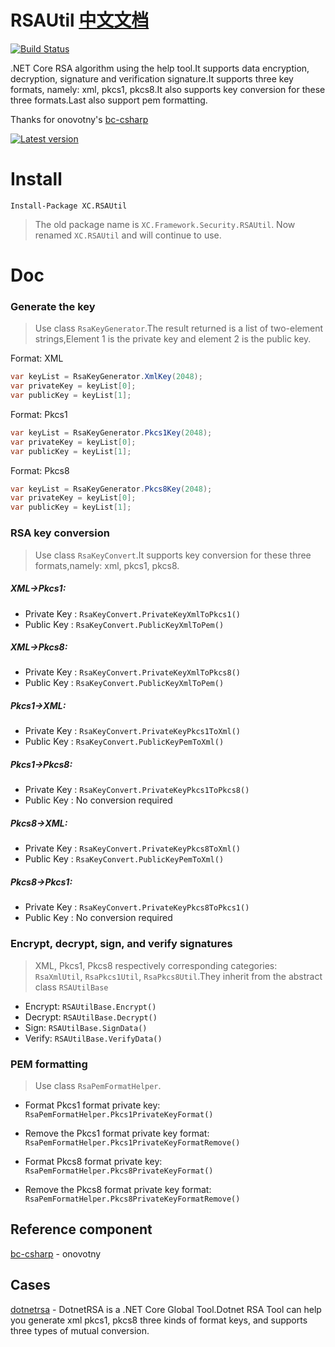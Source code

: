 # RSAUtil  [中文文档](https://github.com/stulzq/RSAUtil/blob/master/README_Chinese.md "中文文档")

[![Build Status](https://ci2.xcmaster.com/job/RSAUtil/job/master/badge/icon)](https://ci2.xcmaster.com/job/RSAUtil/job/master/)

.NET Core RSA algorithm using the help tool.It supports data encryption, decryption, signature and verification signature.It supports three key formats, namely: xml, pkcs1, pkcs8.It also supports key conversion for these three formats.Last also support pem formatting.

Thanks for onovotny's [bc-csharp](https://github.com/onovotny/bc-csharp "bc-csharp")

[![Latest version](https://img.shields.io/nuget/v/XC.RSAUtil.svg?style=flat-square)](https://www.nuget.org/packages/XC.RSAUtil/)

# Install

````shell
Install-Package XC.RSAUtil
````

> The old package name is `XC.Framework.Security.RSAUtil`. Now renamed `XC.RSAUtil` and will continue to use.

# Doc

### Generate the key

>Use class `RsaKeyGenerator`.The result returned is a list of two-element strings,Element 1 is the private key and element 2 is the public key.

Format: XML

```csharp
var keyList = RsaKeyGenerator.XmlKey(2048);
var privateKey = keyList[0];
var publicKey = keyList[1];
```

Format: Pkcs1

```csharp
var keyList = RsaKeyGenerator.Pkcs1Key(2048);
var privateKey = keyList[0];
var publicKey = keyList[1];
```

Format: Pkcs8

```csharp
var keyList = RsaKeyGenerator.Pkcs8Key(2048);
var privateKey = keyList[0];
var publicKey = keyList[1];
```

### RSA key conversion

>Use class `RsaKeyConvert`.It  supports key conversion for these three formats,namely: xml, pkcs1, pkcs8.

##### XML->Pkcs1:

- Private Key : `RsaKeyConvert.PrivateKeyXmlToPkcs1()`
- Public Key  : `RsaKeyConvert.PublicKeyXmlToPem()`

##### XML->Pkcs8:

- Private Key : `RsaKeyConvert.PrivateKeyXmlToPkcs8()`
- Public Key  : `RsaKeyConvert.PublicKeyXmlToPem()`

##### Pkcs1->XML:

- Private Key : `RsaKeyConvert.PrivateKeyPkcs1ToXml()`
- Public Key  : `RsaKeyConvert.PublicKeyPemToXml()`

##### Pkcs1->Pkcs8:

- Private Key : `RsaKeyConvert.PrivateKeyPkcs1ToPkcs8()`
- Public Key  : No conversion required

##### Pkcs8->XML:

- Private Key : `RsaKeyConvert.PrivateKeyPkcs8ToXml()`
- Public Key  : `RsaKeyConvert.PublicKeyPemToXml()`

##### Pkcs8->Pkcs1:

- Private Key : `RsaKeyConvert.PrivateKeyPkcs8ToPkcs1()`
- Public Key  : No conversion required

### Encrypt, decrypt, sign, and verify signatures

>XML, Pkcs1, Pkcs8 respectively corresponding categories: `RsaXmlUtil`, `RsaPkcs1Util`, `RsaPkcs8Util`.They inherit from the abstract class `RSAUtilBase`

- Encrypt: `RSAUtilBase.Encrypt()`
- Decrypt: `RSAUtilBase.Decrypt()`
- Sign: `RSAUtilBase.SignData()`
- Verify: `RSAUtilBase.VerifyData()`

### PEM formatting

>Use class `RsaPemFormatHelper`.

- Format Pkcs1 format private key: `RsaPemFormatHelper.Pkcs1PrivateKeyFormat()`

- Remove the Pkcs1 format private key format: `RsaPemFormatHelper.Pkcs1PrivateKeyFormatRemove()`

- Format Pkcs8 format private key: `RsaPemFormatHelper.Pkcs8PrivateKeyFormat()`

- Remove the Pkcs8 format private key format: `RsaPemFormatHelper.Pkcs8PrivateKeyFormatRemove()`

## Reference component

 [bc-csharp](https://github.com/onovotny/bc-csharp "bc-csharp") - onovotny

## Cases

[dotnetrsa](https://github.com/stulzq/dotnetrsa) - DotnetRSA is a .NET Core Global Tool.Dotnet RSA Tool can help you generate xml pkcs1, pkcs8 three kinds of format keys, and supports three types of mutual conversion. 
